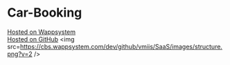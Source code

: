 # Car-Booking
<a target=_blank href=https://cbs.wappsystem.com/dev/github/wappsystem/Car-Booking/index.html>Hosted on Wappsystem</a><br>
<a target=_blank href=https://htmlpreview.github.io/?https://raw.githubusercontent.com/wappsystem/Car-Booking/master/index.html>Hosted on GitHub</a>
<img src=https://cbs.wappsystem.com/dev/github/vmiis/SaaS/images/structure.png?v=2 />
